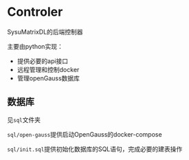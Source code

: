 # Controler

SysuMatrixDL的后端控制器

主要由python实现：

- 提供必要的api接口
- 远程管理和控制docker
- 管理openGauss数据库

## 数据库

见`sql`文件夹

`sql/open-gauss`提供启动OpenGauss的docker-compose

`sql/init.sql`提供初始化数据库的SQL语句，完成必要的建表操作